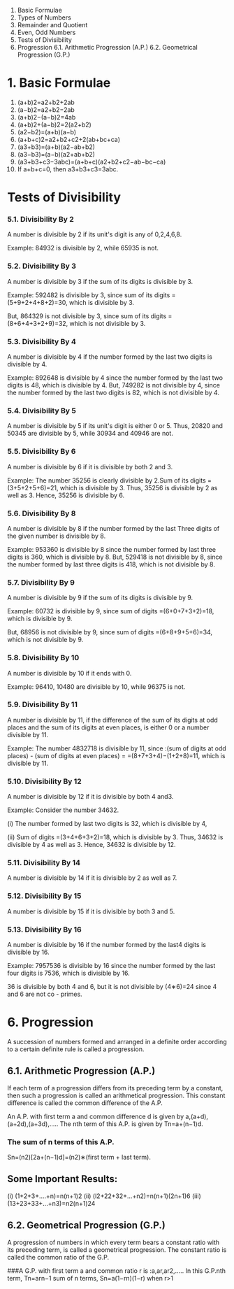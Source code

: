 1. Basic Formulae
2. Types of Numbers
3. Remainder and Quotient
4. Even, Odd Numbers
5. Tests of Divisibility
6. Progression
6.1. Arithmetic Progression (A.P.)
6.2. Geometrical Progression (G.P.)

# 1. Basic Formulae
1. (a+b)2=a2+b2+2ab
2. (a−b)2=a2+b2−2ab
3. (a+b)2−(a−b)2=4ab
4. (a+b)2+(a−b)2=2(a2+b2)
5. (a2−b2)=(a+b)(a−b)
6. (a+b+c)2=a2+b2+c2+2(ab+bc+ca)
7. (a3+b3)=(a+b)(a2−ab+b2)
8. (a3−b3)=(a−b)(a2+ab+b2)
9. (a3+b3+c3−3abc)=(a+b+c)(a2+b2+c2−ab−bc−ca)
10. If a+b+c=0, then a3+b3+c3=3abc.

# Tests of Divisibility
### 5.1. Divisibility By 2
A number is divisible by 2 if its unit's digit is any of 0,2,4,6,8.

Example:
84932 is divisible by 2, while 65935 is not.


### 5.2. Divisibility By 3
A number is divisible by 3 if the sum of its digits is divisible by 3.

Example:
592482 is divisible by 3, since sum of its digits =(5+9+2+4+8+2)=30, which is divisible by 3.

But, 864329 is not divisible by 3, since sum of its digits =(8+6+4+3+2+9)=32, which is not divisible by 3.


### 5.3. Divisibility By 4
A number is divisible by 4 if the number formed by the last two digits is divisible by 4.

Example:
892648 is divisible by 4 since the number formed by the last two digits is 48, which is divisible by 4. But, 749282 is not divisible by 4, since the number formed by the last two digits is 82, which is not divisible by 4.


### 5.4. Divisibility By 5
A number is divisible by 5 if its unit's digit is either 0 or 5. Thus, 20820 and 50345 are divisible by 5, while 30934 and 40946 are not.


### 5.5. Divisibility By 6
A number is divisible by 6 if it is divisible by both 2 and 3.

Example:
The number 35256 is clearly divisible by 2.Sum of its digits =(3+5+2+5+6)=21, which is divisible by 3. Thus, 35256 is divisible by 2 as well as 3. Hence, 35256 is divisible by 6.


### 5.6. Divisibility By 8
A number is divisible by 8 if the number formed by the last Three digits of the given number is divisible by 8.

Example:
953360 is divisible by 8 since the number formed by last three digits is 360, which is divisible by 8. But, 529418 is not divisible by 8, since the number formed by last three digits is 418, which is not divisible by 8.


### 5.7. Divisibility By 9
A number is divisible by 9 if the sum of its digits is divisible by 9.

Example:
60732 is divisible by 9, since sum of digits =(6+0+7+3+2)=18, which is divisible by 9.

But, 68956 is not divisible by 9, since sum of digits =(6+8+9+5+6)=34, which is not divisible by 9.


### 5.8. Divisibility By 10
A number is divisible by 10 if it ends with 0.

Example:
96410, 10480 are divisible by 10, while 96375 is not.


### 5.9. Divisibility By 11
A number is divisible by 11, if the difference of the sum of its digits at odd places and the sum of its digits at even places, is either 0 or a number divisible by 11.

Example:
The number 4832718 is divisible by 11, since :(sum of digits at odd places) - (sum of digits at even places) = 
=(8+7+3+4)−(1+2+8)=11, which is divisible by 11.

### 5.10. Divisibility By 12
A number is divisible by 12 if it is divisible by both 4 and3.

Example:
Consider the number 34632.

(i) The number formed by last two digits is 32, which is divisible by 4,

(ii) Sum of digits =(3+4+6+3+2)=18, which is divisible by 3. Thus, 34632 is divisible by 4 as well as 3. Hence, 34632 is divisible by 12.


### 5.11. Divisibility By 14
A number is divisible by 14 if it is divisible by 2 as well as 7.


### 5.12. Divisibility By 15
A number is divisible by 15 if it is divisible by both 3 and 5.


### 5.13. Divisibility By 16
A number is divisible by 16 if the number formed by the last4 digits is divisible by 16.

Example:
7957536 is divisible by 16 since the number formed by the last four digits is 7536, which is divisible by 16.

36 is divisible by both 4 and 6, but it is not divisible by (4∗6)=24 since 4 and 6 are not co - primes.


# 6. Progression
A succession of numbers formed and arranged in a definite order according to a certain definite rule is called a progression.

## 6.1. Arithmetic Progression (A.P.)
If each term of a progression differs from its preceding term by a constant, then such a progression is called an arithmetical progression. This constant difference is called the common difference of the A.P.

An A.P. with first term a and common difference d is given by a,(a+d),(a+2d),(a+3d),.....
The nth term of this A.P. is given by Tn=a+(n−1)d.

### The sum of n terms of this A.P.
Sn=(n2)[2a+(n−1)d]=(n2)∗(first term + last term).

## Some Important Results:
(i) (1+2+3+....+n)=n(n+1)2
(ii) (l2+22+32+...+n2)=n(n+1)(2n+1)6
(iii) (13+23+33+...+n3)=n2(n+1)24

## 6.2. Geometrical Progression (G.P.)
A progression of numbers in which every term bears a constant ratio with its preceding term, is called a geometrical progression. The constant ratio is called the common ratio of the G.P.

###A G.P. with first term a and common ratio r is :a,ar,ar2,.....
In this G.P.nth term, Tn=arn−1
sum of n terms, Sn=a(1−rn)(1−r) when r>1
